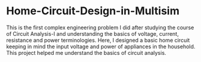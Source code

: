 # Home-Circuit-Design-in-Multisim

This is the first complex engineering problem I did after studying the course of Circuit Analysis-I and understanding the basics of voltage, current, resistance and power terminologies. Here, I designed a basic home circuit keeping in mind the input voltage and power of appliances in the household. This project helped me understand the basics of circuit analysis.
